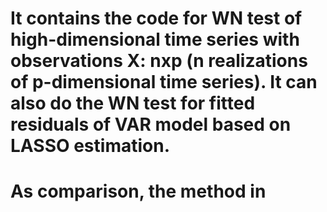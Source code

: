 # It contains the code for WN test of high-dimensional time series with observations X: nxp (n realizations of p-dimensional time series). It can also do the WN test for fitted residuals of VAR model based on LASSO estimation. 
# As comparison, the method in 
